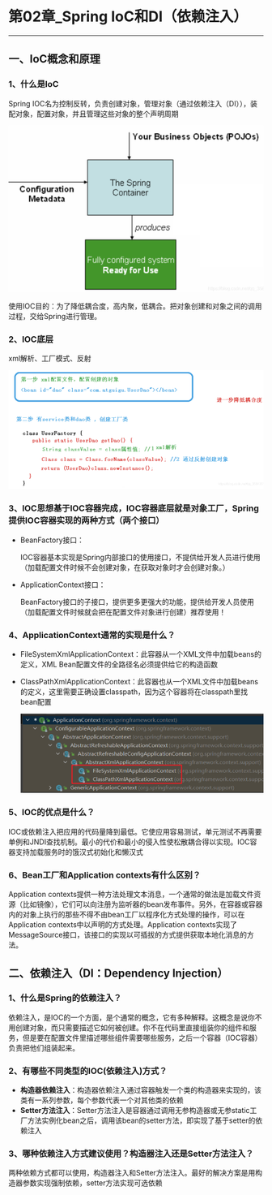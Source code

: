 # 第02章_Spring IoC和DI（依赖注入）

---

## 一、IoC概念和原理

### 1、什么是IoC

Spring IOC名为控制反转，负责创建对象，管理对象（通过依赖注入（DI）），装配对象，配置对象，并且管理这些对象的整个声明周期

<img src="images/image-20221021171233150.png" alt="image-20221021171233150" style="zoom: 67%;" />

使用IOC目的：为了降低耦合度，高内聚，低耦合。把对象创建和对象之间的调用过程，交给Spring进行管理。

### 2、IOC底层

xml解析、工厂模式、反射

![image-20221021171358174](images/image-20221021171358174.png)



### 3、IOC思想基于IOC容器完成，IOC容器底层就是对象工厂，Spring提供IOC容器实现的两种方式（两个接口）

* BeanFactory接口：

  IOC容器基本实现是Spring内部接口的使用接口，不提供给开发人员进行使用（加载配置文件时候不会创建对象，在获取对象时才会创建对象。）

* ApplicationContext接口：

  BeanFactory接口的子接口，提供更多更强大的功能，提供给开发人员使用（加载配置文件时候就会把在配置文件对象进行创建）推荐使用！



### 4、ApplicationContext通常的实现是什么？

* FileSystemXmlApplicationContext：此容器从一个XML文件中加载beans的定义，XML Bean配置文件的全路径名必须提供给它的构造函数

* ClassPathXmlApplicationContext：此容器也从一个XML文件中加载beans的定义，这里需要正确设置classpath，因为这个容器将在classpath里找bean配置

  <img src="images/image-20221021172625898.png" alt="image-20221021172625898" style="zoom:80%;" />



### 5、IOC的优点是什么？

IOC或依赖注入把应用的代码量降到最低。它使应用容易测试，单元测试不再需要单例和JNDI查找机制。最小的代价和最小的侵入性使松散耦合得以实现。IOC容器支持加载服务时的饿汉式初始化和懒汉式



### 6、Bean工厂和Application contexts有什么区别？

Application contexts提供一种方法处理文本消息，一个通常的做法是加载文件资源（比如镜像），它们可以向注册为监听器的bean发布事件。另外，在容器或容器内的对象上执行的那些不得不由bean工厂以程序化方式处理的操作，可以在Application contexts中以声明的方式处理。Application contexts实现了MessageSource接口，该接口的实现以可插拔的方式提供获取本地化消息的方法。



## 二、依赖注入（DI：Dependency Injection）

### 1、什么是Spring的依赖注入？

依赖注入，是IOC的一个方面，是个通常的概念，它有多种解释。这概念是说你不用创建对象，而只需要描述它如何被创建。你不在代码里直接组装你的组件和服务，但是要在配置文件里描述哪些组件需要哪些服务，之后一个容器（IOC容器）负责把他们组装起来。

### 2、有哪些不同类型的IOC(依赖注入)方式？

* **构造器依赖注入**：构造器依赖注入通过容器触发一个类的构造器来实现的，该类有一系列参数，每个参数代表一个对其他类的依赖
* **Setter方法注入**：Setter方法注入是容器通过调用无参构造器或无参static工厂方法实例化bean之后，调用该bean的setter方法，即实现了基于setter的依赖注入

### 3、哪种依赖注入方式建议使用？构造器注入还是Setter方法注入？

两种依赖方式都可以使用，构造器注入和Setter方法注入。最好的解决方案是用构造器参数实现强制依赖，setter方法实现可选依赖